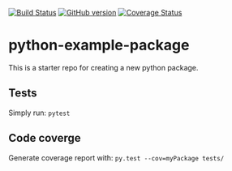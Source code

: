 [![Build Status](https://travis-ci.org/iiddoo/python-sample-package.svg?branch=master)](https://travis-ci.org/iiddoo/python-sample-package)                 [![GitHub version](https://badge.fury.io/gh/iiddoo%2Fpython-sample-package.svg)](https://badge.fury.io/gh/iiddoo%2Fpython-sample-package)               [![Coverage Status](https://coveralls.io/repos/github/iiddoo/python-sample-package/badge.svg?branch=dev)](https://coveralls.io/github/iiddoo/python-sample-package?branch=dev)

# python-example-package

This is a starter repo for creating a new python package.

## Tests

Simply run: `pytest`


## Code coverge

Generate coverage report with: `py.test --cov=myPackage tests/`


